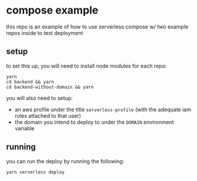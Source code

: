 # compose example

this repo is an example of how to use serverless compose w/ two example repos inside to test deployment

## setup

to set this up, you will need to install node modules for each repo:

    yarn
    cd backend && yarn
    cd backend-without-domain && yarn

you will also need to setup:

- an aws profile under the title `serverless-profile` (with the adequate iam roles attached to that user)
- the domain you intend to deploy to under the `DOMAIN` environment variable

## running

you can run the deploy by running the following:

    yarn serverless deploy
